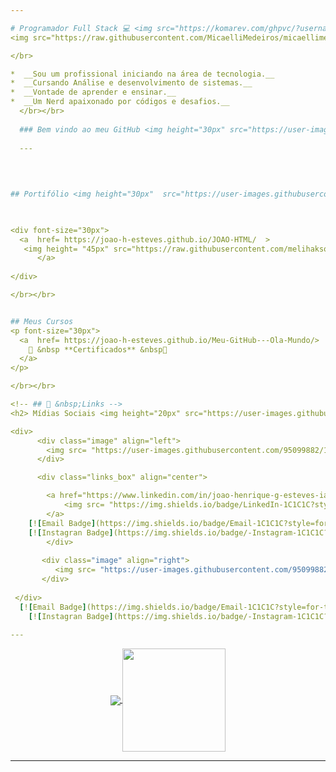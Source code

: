 ```yaml
---

# Programador Full Stack 💻 <img src="https://komarev.com/ghpvc/?username=Joao-h-Etesves&color=blueviolet&label=Visualizações+do+perfil&style=flat-square" align="right"/>
<img src="https://raw.githubusercontent.com/MicaelliMedeiros/micaellimedeiros/master/image/computer-illustration.png" min-width="400px" max-width="400px" width="400px" align="right" alt="Computer Joao H">

</br>

*  __Sou um profissional iniciando na área de tecnologia.__
*  __Cursando Análise e desenvolvimento de sistemas.__
*  __Vontade de aprender e ensinar.__
*  __Um Nerd apaixonado por códigos e desafios.__
  </br></br>
  
  ### Bem vindo ao meu GitHub <img height="30px" src="https://user-images.githubusercontent.com/50364832/143615313-330ef73e-ee1c-4cfe-b71d-7462a00f16b4.gif" />
  
  ---
  

   
   
## Portifólio <img height="30px"  src="https://user-images.githubusercontent.com/50364832/143619165-74c703be-b3a3-4902-9563-07928511c2bc.gif" />
 


<div font-size="30px">
  <a  href= https://joao-h-esteves.github.io/JOAO-HTML/  >
   <img height= "45px" src="https://raw.githubusercontent.com/melihaksoy/HoldToLoadLayout/master/gifs/htl_4.gif"/> &nbsp **Aqui encontram-se os projetos e trabalhos dos cursos que fiz.** &nbsp <img height= "45px" src="https://raw.githubusercontent.com/melihaksoy/HoldToLoadLayout/master/gifs/htl_4.gif"/>
      </a>
 
</div>

</br></br>


## Meus Cursos
<p font-size="30px">
  <a  href= https://joao-h-esteves.github.io/Meu-GitHub---Ola-Mundo/>
    📄 &nbsp **Certificados** &nbsp📃
  </a>
</p>

</br></br>

<!-- ## 🔗 &nbsp;Links -->
<h2> Mídias Sociais <img height="20px" src="https://user-images.githubusercontent.com/50364832/143620129-a7cf3435-8c3d-45f1-89fc-a64836558c39.gif" /> </h2>

<div>
      <div class="image" align="left">
        <img src= "https://user-images.githubusercontent.com/95099882/144245286-c994f15d-8a97-48b2-bd14-5b7a4d83f01d.png"/>
      </div>

      <div class="links_box" align="center">

        <a href="https://www.linkedin.com/in/joao-henrique-g-esteves-iat-bi"/>
            <img src= "https://img.shields.io/badge/LinkedIn-1C1C1C?style=for-the-badge&logo=linkedin&logoColor=8A2BE2"/>
        </a>
    [![Email Badge](https://img.shields.io/badge/Email-1C1C1C?style=for-the-badge&logo=gmail&logoColor=8A2BE2)](mailto:joaohesteves@msn.com)
    [![Instagran Badge](https://img.shields.io/badge/-Instagram-1C1C1C?style=for-the-badge&logo=Instagram&logoColor=8A2BE2)](https://www.instagram.com/joaohesteves.ti/)
        </div>
                                                                                                                       
       <div class="image" align="right">                                                                                                                 
          <img src= "https://user-images.githubusercontent.com/95099882/144250831-994077d6-050d-4643-9b5f-9b8d381ece95.png"/>
       </div>
      
 </div>
  [![Email Badge](https://img.shields.io/badge/Email-1C1C1C?style=for-the-badge&logo=gmail&logoColor=8A2BE2)](mailto:joaohesteves@msn.com)
    [![Instagran Badge](https://img.shields.io/badge/-Instagram-1C1C1C?style=for-the-badge&logo=Instagram&logoColor=8A2BE2)](https://www.instagram.com/joaohesteves.ti/)
    
---
```

<p align="center">
  <a href="https://github.com/anuraghazra/github-readme-stats">
    <img
      align="center"
      src="https://github-readme-stats.vercel.app/api/top-langs/?username=joao-h-esteves&layout=compact"
    />
  </a>
  <a href="https://github.com/anuraghazra/github-readme-stats">
    <img
      align="center"
      height="165"
      src="https://github-readme-stats.vercel.app/api?username=joao-h-esteves&count_private=true&show_icons=true&custom_title=Github%20Status&hide=issues"
    />
  </a>
</p>

---
